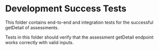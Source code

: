 ﻿# Development Success Tests

This folder contains end-to-end and integration tests for the successful getDetail of assessments.

Tests in this folder should verify that the assessment getDetail endpoint works correctly with valid inputs.
